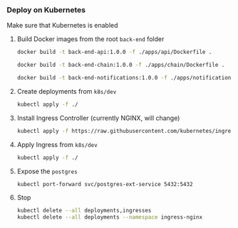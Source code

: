 ### Deploy on Kubernetes

Make sure that Kubernetes is enabled

1. Build Docker images from the root `back-end` folder

   ```bash
   docker build -t back-end-api:1.0.0 -f ./apps/api/Dockerfile .
   ```

   ```bash
   docker build -t back-end-chain:1.0.0 -f ./apps/chain/Dockerfile .
   ```

   ```bash
   docker build -t back-end-notifications:1.0.0 -f ./apps/notifications/Dockerfile .
   ```

2. Create deployments from `k8s/dev`

   ```bash
   kubectl apply -f ./
   ```

3. Install Ingress Controller (currently NGINX, will change)

   ```bash
   kubectl apply -f https://raw.githubusercontent.com/kubernetes/ingress-nginx/controller-v1.12.0-beta.0/deploy/static/provider/cloud/deploy.yaml
   ```

4. Apply Ingress from `k8s/dev`

   ```bash
   kubectl apply -f ./
   ```

5. Expose the `postgres`

   ```bash
   kubectl port-forward svc/postgres-ext-service 5432:5432
   ```

6. Stop

   ```bash
   kubectl delete --all deployments,ingresses
   kubectl delete --all deployments --namespace ingress-nginx
   ```
